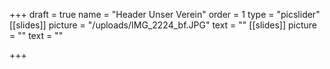+++
draft = true
name = "Header Unser Verein"
order = 1
type = "picslider"
[[slides]]
picture = "/uploads/IMG_2224_bf.JPG"
text = ""
[[slides]]
picture = ""
text = ""

+++
